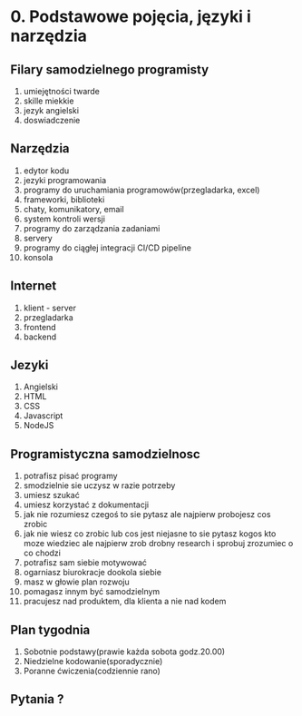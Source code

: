 # 0. Podstawowe pojęcia, języki i narzędzia

## Filary samodzielnego programisty

1. umiejętności twarde
2. skille miekkie
3. jezyk angielski
4. doswiadczenie

## Narzędzia

1. edytor kodu
1. jezyki programowania
1. programy do uruchamiania programowów(przegladarka, excel)
1. frameworki, biblioteki
1. chaty, komunikatory, email
1. system kontroli wersji
1. programy do zarządzania zadaniami
1. servery
1. programy do ciągłej integracji CI/CD pipeline
1. konsola

## Internet

1. klient - server
1. przegladarka
1. frontend
1. backend

## Jezyki

1. Angielski
1. HTML
1. CSS
1. Javascript
1. NodeJS

## Programistyczna samodzielnosc

1. potrafisz pisać programy
1. smodzielnie sie uczysz w razie potrzeby
1. umiesz szukać
1. umiesz korzystać z dokumentacji
1. jak nie rozumiesz czegoś to sie pytasz ale najpierw probojesz cos zrobic
1. jak nie wiesz co zrobic lub cos jest niejasne to sie pytasz kogos kto moze wiedziec ale najpierw zrob drobny research i sprobuj zrozumiec o co chodzi
1. potrafisz sam siebie motywować
1. ogarniasz biurokracje dookola siebie
1. masz w głowie plan rozwoju
1. pomagasz innym być samodzielnym
1. pracujesz nad produktem, dla klienta a nie nad kodem


## Plan tygodnia

1. Sobotnie podstawy(prawie każda sobota godz.20.00)
1. Niedzielne kodowanie(sporadycznie)
1. Poranne ćwiczenia(codziennie rano)

## Pytania ?

